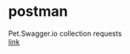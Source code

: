 # postman  
Pet.Swagger.io collection requests  
<a href="https://www.postman.com/godr1ck/workspace/my-workspace/collection/25827949-5a59b6aa-b739-4d96-8984-9b449ba21d16?action=share&creator=25827949">link</a>
